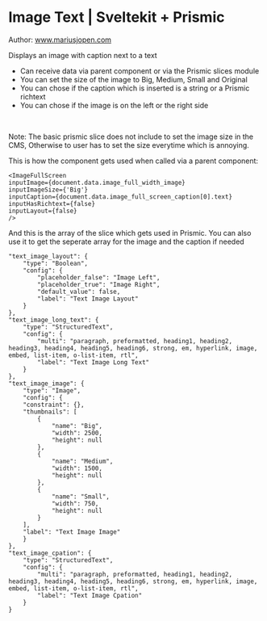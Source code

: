 # Image Text | Sveltekit + Prismic
Author: www.mariusjopen.com

Displays an image with caption next to a text
- Can receive data via parent component or via the Prismic slices module
- You can set the size of the image to Big, Medium, Small and Original
- You can chose if the caption which is inserted is a string or a Prismic richtext
- You can chose if the image is on the left or the right side
<br>

Note: The basic prismic slice does not include to set the image size in the CMS,
Otherwise to user has to set the size everytime which is annoying.

This is how the component gets used when called via a parent component:
````
<ImageFullScreen 
inputImage={document.data.image_full_width_image} 
inputImageSize={'Big'}
inputCaption={document.data.image_full_screen_caption[0].text} 
inputHasRichtext={false}
inputLayout={false}
/>
````

And this is the array of the slice which gets used in Prismic. You can also use it to get the seperate array for the image and the caption if needed
````
"text_image_layout": {
    "type": "Boolean",
    "config": {
        "placeholder_false": "Image Left",
        "placeholder_true": "Image Right",
        "default_value": false,
        "label": "Text Image Layout"
    }
},
"text_image_long_text": {
    "type": "StructuredText",
    "config": {
        "multi": "paragraph, preformatted, heading1, heading2, heading3, heading4, heading5, heading6, strong, em, hyperlink, image, embed, list-item, o-list-item, rtl",
        "label": "Text Image Long Text"
    }
},
"text_image_image": {
    "type": "Image",
    "config": {
    "constraint": {},
    "thumbnails": [
        {
            "name": "Big",
            "width": 2500,
            "height": null
        },
        {
            "name": "Medium",
            "width": 1500,
            "height": null
        },
        {
            "name": "Small",
            "width": 750,
            "height": null
        }
    ],
    "label": "Text Image Image"
    }
},
"text_image_cpation": {
    "type": "StructuredText",
    "config": {
        "multi": "paragraph, preformatted, heading1, heading2, heading3, heading4, heading5, heading6, strong, em, hyperlink, image, embed, list-item, o-list-item, rtl",
        "label": "Text Image Cpation"
    }
}
````